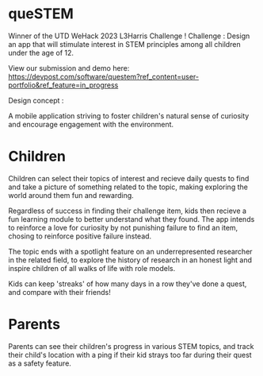 # queSTEM
Winner of the UTD WeHack 2023 L3Harris Challenge !
Challenge : Design an app that will stimulate interest in STEM principles among all children under the age of 12.

View our submission and demo here: https://devpost.com/software/questem?ref_content=user-portfolio&ref_feature=in_progress 

Design concept : 

A mobile application striving to foster children's natural sense of curiosity and encourage engagement with the environment.
 # Children 
Children can select their topics of interest and recieve daily quests to find and take a picture of something related to the topic, 
making exploring the world around them fun and rewarding. 

Regardless of success in finding their challenge item, kids then recieve a fun learning module to better understand what they found.
The app intends to reinforce a love for curiosity by not punishing failure to find an item, chosing to reinforce positive failure instead.

The topic ends with a spotlight feature on an underrepresented researcher in the related field, to explore the history of research in an
honest light and inspire children of all walks of life with role models. 

Kids can keep 'streaks' of how many days in a row they've done a quest, and compare with their friends!

# Parents
Parents can see their children's progress in various STEM topics, and track their child's location with a ping if their kid strays too
far during their quest as a safety feature. 


